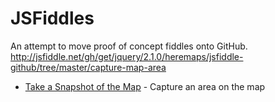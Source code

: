 # JSFiddles
An attempt to move proof of concept fiddles onto GitHub.
                                http://jsfiddle.net/gh/get/jquery/2.1.0/heremaps/jsfiddle-github/tree/master/capture-map-area
* [Take a Snapshot of the Map](http://jsfiddle.net/gh/get/jquery/2.1.0/APCOvernight/jsfiddle-github/tree/main/here) - Capture an area on the map
